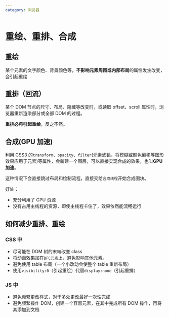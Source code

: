 ```yaml
---
category: 浏览器
---
```


# 重绘、重排、合成

## 重绘

某个元素的文字颜色、背景颜色等，**不影响元素周围或内部布局**的属性发生改变，会引起重绘

## 重排（回流）

某个 DOM 节点的尺寸、布局、隐藏等改变时，或读取 offset、scroll 属性时，浏览器重新渲染部分或全部 DOM 的过程。

**重排必将引起重绘**，反之不然。

## 合成(GPU 加速)

利用 CSS3 的`transform`、`opacity`、`filter`(元素滤镜，将模糊或颜色偏移等图形效果应用于元素)等属性，会新建一个图层，可以直接实现合成的效果，也叫**GPU 加速**。

这种情况下会直接跳过布局和绘制流程，直接交给`合成线程`开始合成图块。

好处：

- 充分利用了 GPU 资源
- 没有占用主线程的资源，即使主线程卡住了，效果依然能流畅运行

## 如何减少重排、重绘

### CSS 中

- 尽可能在 DOM 树的末端改变 class
- 将动画效果加在`BFC元素`上，避免影响其他元素。
- 避免使用 table 布局（一个小改动会使整个 table 重新布局）
- 使用`visibility:0`（引起重绘）代替`display:none`（引起重排）

### JS 中

- 避免频繁更改样式，对于多处更改最好一次性完成
- 避免频繁操作 DOM，创建一个容器元素，在其中完成所有 DOM 操作，再将其添加到文档
